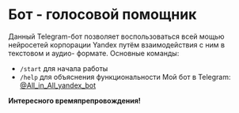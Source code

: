# Бот - голосовой помощник 
Данный Telegram-бот позволяет воспользоваться всей мощью нейросетей корпорации Yandex путём взаимодействия с ним в текстовом и аудио- формате.
Основные команды: 
- `/start` для начала работы
- `/help` для объяснения функциональности
Мой бот в Telegram: [@All_in_All_yandex_bot](https://t.me/All_in_All_yandex_bot)

**Интересного времяпрепровождения!**
